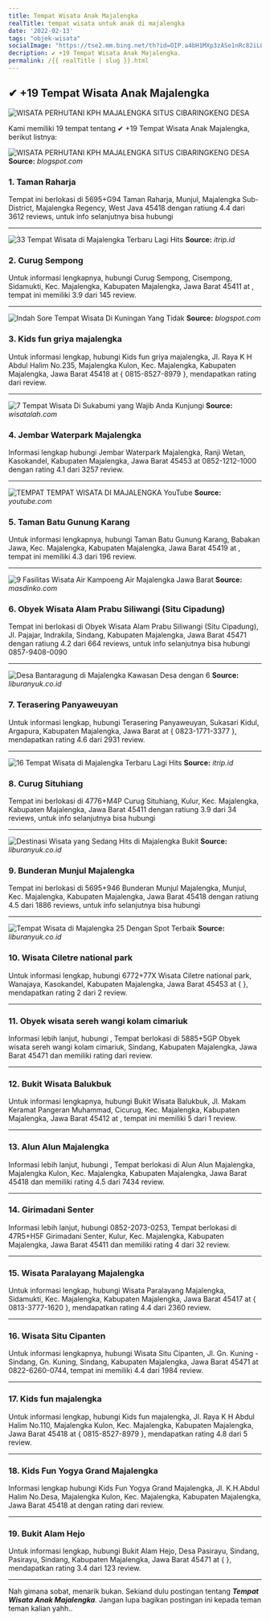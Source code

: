 ```yaml
---
title: Tempat Wisata Anak Majalengka
realTitle: tempat wisata untuk anak di majalengka
date: '2022-02-13'
tags: "objek-wisata"
socialImage: "https://tse2.mm.bing.net/th?id=OIP.a4bH1MXp3zASe1nRc82iLQHaFj&amp;pid=15.1"
decription: ✔ +19 Tempat Wisata Anak Majalengka.
permalink: /{{ realTitle | slug }}.html
---
```


## ✔ +19 Tempat Wisata Anak Majalengka

![WISATA PERHUTANI KPH MAJALENGKA SITUS CIBARINGKENG DESA ](https://3.bp.blogspot.com/-6CohPKML7nw/VzqPW7YW9OI/AAAAAAAABuE/j_H02eWSvI44Q4jOEdbLrB4k3PyIDq3nACLcB/s1600/IMG_5185.JPG)



Kami memiliki 19 tempat tentang ✔ +19 Tempat Wisata Anak Majalengka, berikut listnya:



![WISATA PERHUTANI KPH MAJALENGKA SITUS CIBARINGKENG DESA ](https://tse2.mm.bing.net/th?id=OIP.MVaHl5IRgUz-IASrCCL6dgHaFj&amp;pid=15.1)
**Source:** _blogspot.com_


### 1. Taman Raharja



Tempat ini berlokasi di 5695+G94 Taman Raharja, Munjul, Majalengka Sub-District, Majalengka Regency, West Java 45418 dengan ratiung 4.4 dari 3612 reviews, untuk info selanjutnya bisa hubungi 

---


![33 Tempat Wisata di Majalengka Terbaru  Lagi Hits ](https://tse4.mm.bing.net/th?id=OIP.T6SM5QfQT_p79nZMxhCrjgHaEc&amp;pid=15.1)
**Source:** _itrip.id_


### 2. Curug Sempong



Untuk informasi lengkapnya, hubungi Curug Sempong, Cisempong, Sidamukti, Kec. Majalengka, Kabupaten Majalengka, Jawa Barat 45411 at , tempat ini memiliki 3.9 dari 145 review.

---


![Indah Sore Tempat Wisata Di Kuningan Yang Tidak ](https://tse4.mm.bing.net/th?id=OIP.qPWDmHgCiL1zgPZTeKWTwgHaEK&amp;pid=15.1)
**Source:** _blogspot.com_


### 3. Kids fun griya majalengka



Untuk informasi lengkap, hubungi Kids fun griya majalengka, Jl. Raya K H Abdul Halim No.235, Majalengka Kulon, Kec. Majalengka, Kabupaten Majalengka, Jawa Barat 45418 at { 0815-8527-8979 }, mendapatkan rating  dari  review.

---


![7 Tempat Wisata Di Sukabumi yang Wajib Anda Kunjungi ](https://tse3.mm.bing.net/th?id=OIP.m6DsgEp2vGQ1KHR_OouvVAHaFj&amp;pid=15.1)
**Source:** _wisatalah.com_


### 4. Jembar Waterpark Majalengka



Informasi lengkap hubungi Jembar Waterpark Majalengka, Ranji Wetan, Kasokandel, Kabupaten Majalengka, Jawa Barat 45453 at 0852-1212-1000 dengan rating 4.1 dari 3257 review.

---


![TEMPAT  TEMPAT WISATA DI MAJALENGKA  YouTube](https://tse1.mm.bing.net/th?id=OIP.vpyxIz9YP17e3bWlyk426QHaEK&amp;pid=15.1)
**Source:** _youtube.com_


### 5. Taman Batu Gunung Karang



Untuk informasi lengkapnya, hubungi Taman Batu Gunung Karang, Babakan Jawa, Kec. Majalengka, Kabupaten Majalengka, Jawa Barat 45419 at , tempat ini memiliki 4.3 dari 196 review.

---


![9 Fasilitas Wisata Air Kampoeng Air Majalengka Jawa Barat ](https://tse4.mm.bing.net/th?id=OIP.jCZpRB0SREkgXwx-PeU3HQHaNM&amp;pid=15.1)
**Source:** _masdinko.com_


### 6. Obyek Wisata Alam Prabu Siliwangi (Situ Cipadung)



Tempat ini berlokasi di Obyek Wisata Alam Prabu Siliwangi (Situ Cipadung), Jl. Pajajar, Indrakila, Sindang, Kabupaten Majalengka, Jawa Barat 45471 dengan ratiung 4.2 dari 664 reviews, untuk info selanjutnya bisa hubungi 0857-9408-0090

---


![Desa Bantaragung di Majalengka Kawasan Desa dengan 6 ](https://tse2.mm.bing.net/th?id=OIP.6rUvIGdWttj6ggpc3pzFLQHaEd&amp;pid=15.1)
**Source:** _liburanyuk.co.id_


### 7. Terasering Panyaweuyan



Untuk informasi lengkap, hubungi Terasering Panyaweuyan, Sukasari Kidul, Argapura, Kabupaten Majalengka, Jawa Barat at { 0823-1771-3377 }, mendapatkan rating 4.6 dari 2931 review.

---


![16 Tempat Wisata di Majalengka Terbaru  Lagi Hits ](https://tse2.mm.bing.net/th?id=OIP.VxrBQNfV2w5zzEMauAqtegHaEc&amp;pid=15.1)
**Source:** _itrip.id_


### 8. Curug Situhiang



Tempat ini berlokasi di 4776+M4P Curug Situhiang, Kulur, Kec. Majalengka, Kabupaten Majalengka, Jawa Barat 45411 dengan ratiung 3.9 dari 34 reviews, untuk info selanjutnya bisa hubungi 

---


![Destinasi Wisata yang Sedang Hits di Majalengka Bukit ](https://tse1.mm.bing.net/th?id=OIP.9ZjkAAVQUkWp6EGJ17VptgHaEH&amp;pid=15.1)
**Source:** _liburanyuk.co.id_


### 9. Bunderan Munjul Majalengka



Tempat ini berlokasi di 5695+946 Bunderan Munjul Majalengka, Munjul, Kec. Majalengka, Kabupaten Majalengka, Jawa Barat 45418 dengan ratiung 4.5 dari 1886 reviews, untuk info selanjutnya bisa hubungi 

---


![Tempat Wisata di Majalengka 25 Dengan Spot Terbaik](https://tse3.mm.bing.net/th?id=OIP.Nuduvs28G4gPyglf-qh2mgHaEk&amp;pid=15.1)
**Source:** _liburanyuk.co.id_


### 10. Wisata Ciletre national park



Untuk informasi lengkap, hubungi 6772+77X Wisata Ciletre national park, Wanajaya, Kasokandel, Kabupaten Majalengka, Jawa Barat 45453 at {  }, mendapatkan rating 2 dari 2 review.

---


### 11. Obyek wisata sereh wangi kolam cimariuk



Informasi lebih lanjut, hubungi , Tempat berlokasi di 5885+5GP Obyek wisata sereh wangi kolam cimariuk, Sindang, Kabupaten Majalengka, Jawa Barat 45471 dan memiliki rating  dari  review.

---


### 12. Bukit Wisata Balukbuk



Untuk informasi lengkapnya, hubungi Bukit Wisata Balukbuk, Jl. Makam Keramat Pangeran Muhammad, Cicurug, Kec. Majalengka, Kabupaten Majalengka, Jawa Barat 45412 at , tempat ini memiliki 5 dari 1 review.

---


### 13. Alun Alun Majalengka



Informasi lebih lanjut, hubungi , Tempat berlokasi di Alun Alun Majalengka, Majalengka Kulon, Kec. Majalengka, Kabupaten Majalengka, Jawa Barat 45418 dan memiliki rating 4.5 dari 7434 review.

---


### 14. Girimadani Senter



Informasi lebih lanjut, hubungi 0852-2073-0253, Tempat berlokasi di 47R5+H5F Girimadani Senter, Kulur, Kec. Majalengka, Kabupaten Majalengka, Jawa Barat 45411 dan memiliki rating 4 dari 32 review.

---


### 15. Wisata Paralayang Majalengka



Untuk informasi lengkap, hubungi Wisata Paralayang Majalengka, Sidamukti, Kec. Majalengka, Kabupaten Majalengka, Jawa Barat 45417 at { 0813-3777-1620 }, mendapatkan rating 4.4 dari 2360 review.

---


### 16. Wisata Situ Cipanten



Untuk informasi lengkapnya, hubungi Wisata Situ Cipanten, Jl. Gn. Kuning - Sindang, Gn. Kuning, Sindang, Kabupaten Majalengka, Jawa Barat 45471 at 0822-6260-0744, tempat ini memiliki 4.4 dari 1984 review.

---


### 17. Kids fun majalengka



Untuk informasi lengkap, hubungi Kids fun majalengka, Jl. Raya K H Abdul Halim No.110, Majalengka Kulon, Kec. Majalengka, Kabupaten Majalengka, Jawa Barat 45418 at { 0815-8527-8979 }, mendapatkan rating 4.8 dari 5 review.

---


### 18. Kids Fun Yogya Grand Majalengka



Informasi lengkap hubungi Kids Fun Yogya Grand Majalengka, Jl. K.H.Abdul Halim No.Desa, Majalengka Kulon, Kec. Majalengka, Kabupaten Majalengka, Jawa Barat 45418 at  dengan rating  dari  review.

---


### 19. Bukit Alam Hejo



Untuk informasi lengkap, hubungi Bukit Alam Hejo, Desa Pasirayu, Sindang, Pasirayu, Sindang, Kabupaten Majalengka, Jawa Barat 45471 at {  }, mendapatkan rating 3.4 dari 123 review.

---









Nah gimana sobat, menarik bukan. Sekiand dulu postingan tentang ***Tempat Wisata Anak Majalengka***. Jangan lupa bagikan postingan ini kepada teman teman kalian yahh..
